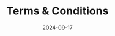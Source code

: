 ---
title: "Terms & Conditions"
date: "2024-09-17"
content: |
    # Terms & Conditions for West Valley Golf Cars

    Welcome to the West Valley Golf Cars website. By accessing or using our website, you agree to comply with and be bound by the following terms and conditions. Please read these terms carefully. If you do not agree with any part of these terms, you should not use this website.

    ## Use of Website

    By using this website, you agree to use it only for lawful purposes. You may not use the website in any way that:

    - Violates any applicable local, national, or international law or regulation.
    - Is unlawful or fraudulent or has any unlawful or fraudulent purpose or effect.
    - Harms or attempts to harm others in any way.
    - Infringes upon the rights of, restricts, or inhibits anyone else's use or enjoyment of the website.

    You are solely responsible for all electronic communications and content sent from your device to us and must use the website for legitimate purposes only.

    ## Intellectual Property

    All content on this website, including but not limited to text, images, graphics, logos, icons, and software, is the property of West Valley Golf Cars or its content suppliers and is protected by copyright, trademark, and other applicable intellectual property laws.

    You may:

    - View, download, and print pages from the website for personal and non-commercial use.
    - Share links to our website or content provided it does not damage our reputation or imply endorsement without our consent.

    You may not:

    - Republish, reproduce, duplicate, copy, sell, or otherwise exploit any material from the website for commercial purposes without our express written permission.
    - Alter, modify, or create derivative works of any material found on this website.

    If you wish to use any content for purposes beyond those permitted by these terms, please contact us for written consent.

    ## Limitation of Liability

    While we strive to ensure that all information on the website is accurate and up to date, West Valley Golf Cars makes no warranties or representations of any kind regarding the completeness, accuracy, reliability, or availability of the website or the information, products, services, or related graphics contained on the website for any purpose.

    To the fullest extent permitted by law, West Valley Golf Cars will not be liable for any damages, including but not limited to:

    - Direct, indirect, incidental, or consequential damages.
    - Loss of profits or anticipated savings.
    - Loss of business, contracts, goodwill, or data.
    - Any other loss or damage arising from your use of or inability to use the website, whether in contract, tort, negligence, or otherwise.

    This limitation of liability applies even if we were expressly advised of the potential for such damages.

    ## External Links

    Our website may contain links to third-party websites or services that are not owned or controlled by West Valley Golf Cars. We have no control over and assume no responsibility for the content, privacy policies, or practices of any third-party websites. You access and use such websites at your own risk, and we encourage you to review their terms and conditions and privacy policies.

    ## Governing Law

    These terms and conditions, and any disputes arising out of or related to your use of this website, shall be governed by and construed in accordance with the laws of the State of Arizona, without regard to its conflict of law provisions. You agree that any legal action or proceeding related to these terms shall be brought exclusively in the state or federal courts located in Arizona.

    ## Privacy

    Your use of the website is also governed by our Privacy Policy, which outlines how we collect, use, and protect your personal information. Please review our [Privacy Policy](#) to understand our practices.

    ## Indemnification

    You agree to indemnify, defend, and hold harmless West Valley Golf Cars, its employees, directors, affiliates, and agents from any and all claims, liabilities, damages, losses, costs, or expenses (including legal fees) arising out of your use of the website or violation of these terms.

    ## Termination

    We reserve the right to terminate or suspend access to the website without prior notice or liability for any reason, including, but not limited to, breach of these terms. Upon termination, your right to use the website will cease immediately.

    ## Changes to Terms

    West Valley Golf Cars reserves the right to modify or update these Terms & Conditions at any time without prior notice. Any changes will be posted on this page, and it is your responsibility to review these terms periodically. By continuing to use the website after any changes are made, you agree to be bound by the revised terms.

    ## Contact Us

    If you have any questions about these Terms & Conditions, please contact us:

    - **Email**: [info@westvalleygolfcars.com](mailto:info@westvalleygolfcars.com)
    - **Phone**: (623) 882-0222
    - **Mailing Address**: West Valley Golf Cars, Litchfield Park, AZ 85340

    These terms were last updated on **09/17/2024**.
---